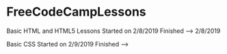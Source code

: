 # FreeCodeCampLessons
Basic HTML and HTML5 Lessons Started on 2/8/2019 Finished --> 2/8/2019

Basic CSS Started on 2/9/2019 Finished -->
